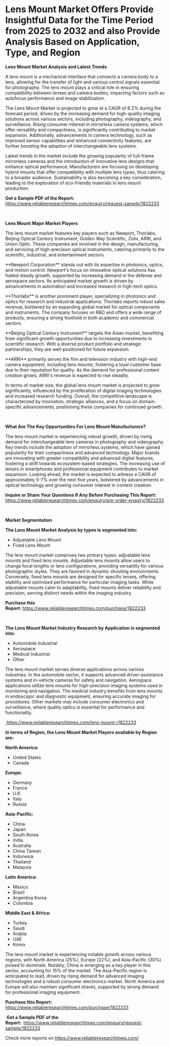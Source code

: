 <p><h1>Lens Mount Market Offers Provide Insightful Data for the Time Period from 2025 to 2032 and also Provide Analysis Based on Application, Type, and Region</h1></p><p><strong>Lens Mount Market Analysis and Latest Trends</strong></p>
<p><p>A lens mount is a mechanical interface that connects a camera body to a lens, allowing for the transfer of light and various control signals essential for photography. The lens mount plays a critical role in ensuring compatibility between lenses and camera bodies, impacting factors such as autofocus performance and image stabilization.</p><p>The Lens Mount Market is projected to grow at a CAGR of 8.2% during the forecast period, driven by the increasing demand for high-quality imaging solutions across various sectors, including photography, videography, and surveillance. Rising consumer interest in mirrorless camera systems, which offer versatility and compactness, is significantly contributing to market expansion. Additionally, advancements in camera technology, such as improved sensor capabilities and enhanced connectivity features, are further boosting the adoption of interchangeable lens systems.</p><p>Latest trends in the market include the growing popularity of full-frame mirrorless cameras and the introduction of innovative lens designs that enhance optical performance. Manufacturers are focusing on developing hybrid mounts that offer compatibility with multiple lens types, thus catering to a broader audience. Sustainability is also becoming a key consideration, leading to the exploration of eco-friendly materials in lens mount production.</p></p>
<p><strong>Get a Sample PDF of the Report:&nbsp;</strong> <a href="https://www.reliableresearchtimes.com/enquiry/request-sample/1822233?utm_campaign=3070&utm_medium=2&utm_source=Github&utm_content=ia&utm_term=09042025&utm_id=lens-mount">https://www.reliableresearchtimes.com/enquiry/request-sample/1822233</a></p>
<p>&nbsp;</p>
<p><strong>Lens Mount Major Market Players</strong></p>
<p><p>The lens mount market features key players such as Newport, Thorlabs, Beijing Optical Century Instrument, Golden Way Scientific, Zolix, ARRI, and Union Optic. These companies are involved in the design, manufacturing, and servicing of high-precision optical instruments, catering primarily to the scientific, industrial, and entertainment sectors.</p><p>**Newport Corporation** stands out with its expertise in photonics, optics, and motion control. Newport's focus on innovative optical solutions has fueled steady growth, supported by increasing demand in the defense and aerospace sectors. Its anticipated market growth is driven by advancements in automation and increased research in high-tech optics.</p><p>**Thorlabs** is another prominent player, specializing in photonics and optics for research and industrial applications. Thorlabs reports robust sales revenue, bolstered by an expanding global market for optical components and instruments. The company focuses on R&D and offers a wide range of products, ensuring a strong foothold in both academic and commercial sectors.</p><p>**Beijing Optical Century Instrument** targets the Asian market, benefiting from significant growth opportunities due to increasing investments in scientific research. With a diverse product portfolio and strategic partnerships, they are well-positioned for future expansion.</p><p>**ARRI** primarily serves the film and television industry with high-end camera equipment, including lens mounts, fostering a loyal customer base due to their reputation for quality. As the demand for professional content creation grows, ARRI's revenue is expected to rise steadily.</p><p>In terms of market size, the global lens mount market is projected to grow significantly, influenced by the proliferation of digital imaging technologies and increased research funding. Overall, the competitive landscape is characterized by innovation, strategic alliances, and a focus on domain-specific advancements, positioning these companies for continued growth.</p></p>
<p>&nbsp;</p>
<p><strong>What Are The Key Opportunities For Lens Mount Manufacturers?</strong></p>
<p><p>The lens mount market is experiencing robust growth, driven by rising demand for interchangeable lens cameras in photography and videography. Key trends include the adoption of mirrorless systems, which have gained popularity for their compactness and advanced technology. Major brands are innovating with greater compatibility and advanced digital features, fostering a shift towards ecosystem-based strategies. The increasing use of lenses in smartphones and professional equipment contributes to market expansion. Looking ahead, the market is expected to witness a CAGR of approximately 5-7% over the next five years, bolstered by advancements in optical technology and growing consumer interest in content creation.</p></p>
<p><strong>Inquire or Share Your Questions If Any Before Purchasing This Report:</strong> <a href="https://www.reliableresearchtimes.com/enquiry/pre-order-enquiry/1822233?utm_campaign=3070&utm_medium=2&utm_source=Github&utm_content=ia&utm_term=09042025&utm_id=lens-mount">https://www.reliableresearchtimes.com/enquiry/pre-order-enquiry/1822233</a></p>
<p>&nbsp;</p>
<p><strong>Market Segmentation</strong></p>
<p><strong>The Lens Mount Market Analysis by types is segmented into:</strong></p>
<p><ul><li>Adjustable Lens Mount</li><li>Fixed Lens Mount</li></ul></p>
<p><p>The lens mount market comprises two primary types: adjustable lens mounts and fixed lens mounts. Adjustable lens mounts allow users to change focal lengths or lens configurations, providing versatility for various photographic styles. They are favored in dynamic shooting environments. Conversely, fixed lens mounts are designed for specific lenses, offering stability and optimized performance for particular imaging tasks. While adjustable mounts cater to adaptability, fixed mounts deliver reliability and precision, serving distinct needs within the imaging industry.</p></p>
<p><strong>Purchase this Report:&nbsp;</strong><a href="https://www.reliableresearchtimes.com/purchase/1822233?utm_campaign=3070&utm_medium=2&utm_source=Github&utm_content=ia&utm_term=09042025&utm_id=lens-mount">https://www.reliableresearchtimes.com/purchase/1822233</a></p>
<p>&nbsp;</p>
<p><strong>The Lens Mount Market Industry Research by Application is segmented into:</strong></p>
<p><ul><li>Automobile Industrial</li><li>Aerospace</li><li>Medical Industrial</li><li>Other</li></ul></p>
<p><p>The lens mount market serves diverse applications across various industries. In the automobile sector, it supports advanced driver-assistance systems and in-vehicle cameras for safety and navigation. Aerospace applications utilize lens mounts for high-precision imaging systems used in monitoring and navigation. The medical industry benefits from lens mounts in endoscopic and diagnostic equipment, ensuring accurate imaging for procedures. Other markets may include consumer electronics and surveillance, where quality optics is essential for performance and functionality.</p></p>
<p><a href="https://www.reliableresearchtimes.com/lens-mount-r1822233?utm_campaign=3070&utm_medium=2&utm_source=Github&utm_content=ia&utm_term=09042025&utm_id=lens-mount">&nbsp;https://www.reliableresearchtimes.com/lens-mount-r1822233</a></p>
<p><strong>In terms of Region, the Lens Mount Market Players available by Region are:</strong></p>
<p>
    <p> <strong> North America: </strong>
        <ul>
            <li>United States</li>
            <li>Canada</li>
        </ul>
        </p> 
    <p> <strong> Europe: </strong>
        <ul>
            <li>Germany</li>
            <li>France</li>
            <li>U.K.</li>
            <li>Italy</li>
            <li>Russia</li>
        </ul>
        </p> 
    <p> <strong> Asia-Pacific: </strong>
        <ul>
            <li>China</li>
            <li>Japan</li>
            <li>South Korea</li>
            <li>India</li>
            <li>Australia</li>
            <li>China Taiwan</li>
            <li>Indonesia</li>
            <li>Thailand</li>
            <li>Malaysia</li>
        </ul>
        </p> 
    <p> <strong> Latin America: </strong>
        <ul>
            <li>Mexico</li>
            <li>Brazil</li>
            <li>Argentina Korea</li>
            <li>Colombia</li>
        </ul>
        </p> 
    <p> <strong> Middle East & Africa: </strong>
        <ul>
            <li>Turkey</li>
            <li>Saudi</li>
            <li>Arabia</li>
            <li>UAE</li>
            <li>Korea</li>
        </ul>
    </p>
    </p>
<p><p>The lens mount market is experiencing notable growth across various regions, with North America (25%), Europe (22%), and Asia-Pacific (30%) poised to dominate. Notably, China is emerging as a key player in this sector, accounting for 15% of the market. The Asia-Pacific region is anticipated to lead, driven by rising demand for advanced imaging technologies and a robust consumer electronics market. North America and Europe will also maintain significant shares, supported by strong demand for professional imaging equipment.</p></p>
<p><strong>Purchase this Report: </strong><a href="https://www.reliableresearchtimes.com/purchase/1822233?utm_campaign=3070&utm_medium=2&utm_source=Github&utm_content=ia&utm_term=09042025&utm_id=lens-mount">https://www.reliableresearchtimes.com/purchase/1822233</a></p>
<p>&nbsp;<strong>Get a Sample PDF of the Report:&nbsp;&nbsp;</strong><a href="https://www.reliableresearchtimes.com/enquiry/request-sample/1822233?utm_campaign=3070&utm_medium=2&utm_source=Github&utm_content=ia&utm_term=09042025&utm_id=lens-mount">https://www.reliableresearchtimes.com/enquiry/request-sample/1822233</a></p>
<p><strong></strong></p>
<p>Check more reports on <a href="https://www.reliableresearchtimes.com/?utm_campaign=3070&utm_medium=2&utm_source=Github&utm_content=ia&utm_term=09042025&utm_id=lens-mount">https://www.reliableresearchtimes.com/</a></p>